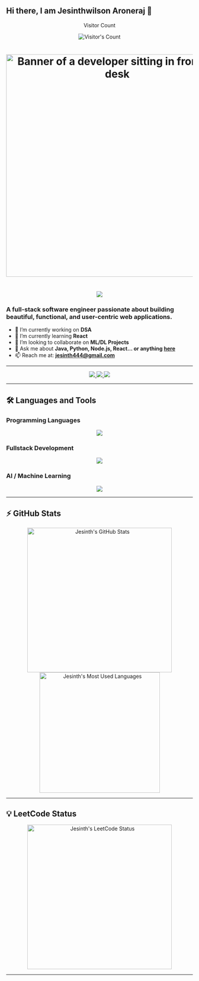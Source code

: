 ## Hi there, I am Jesinthwilson Aroneraj 👋

<!-- 
  Jesinthwilson04/Jesinthwilson04 is a ✨ _special_ ✨ repository because its `README.md` (this file) appears on your GitHub profile.
-->

<div align="center">
  <p>Visitor Count</p>
  <img src="https://profile-counter.glitch.me/Jesinthwilson/count.svg" alt="Visitor's Count" />
</div>

<h1 align="center">
  <img width="600" src="https://backiee.com/static/wallpapers/1000x563/401721.jpg" alt="Banner of a developer sitting in front of a desk">
</h1>

<h1 align="center">
  <img src="https://readme-typing-svg.herokuapp.com/?font=Inter&size=48&center=true&vCenter=true&width=500&height=70&color=4493F8&duration=4000&lines=Hi+There!+👋;+I'm+JESINTH;" />
</h1>

### A full-stack software engineer passionate about building beautiful, functional, and user-centric web applications.

- 🔭 I’m currently working on **DSA**
- 🌱 I’m currently learning **React**
- 👯 I’m looking to collaborate on **ML/DL Projects**
- 💬 Ask me about **Java, Python, Node.js, React... or anything [here](https://github.com/Jesinthwilson04/Jesinthwilson04/issues)**
- 📫 Reach me at: **jesinth444@gmail.com**

---

<div align="center">
  <a href="mailto:jesinth444@gmail.com">
    <img src="https://img.shields.io/badge/Gmail-333333?style=for-the-badge&logo=gmail&logoColor=red" />
  </a>
  <a href="https://www.linkedin.com/in/jesinth-wilson-199245259/" target="_blank">
    <img src="https://img.shields.io/badge/LinkedIn-0077B5?style=for-the-badge&logo=linkedin&logoColor=white" />
  </a>
  <a href="https://leetcode.com/Jesinthwilson/" target="_blank">
    <img src="https://img.shields.io/badge/Leetcode-000000?style=for-the-badge&logo=Leetcode&logoColor=white" />
  </a>
</div>

---

## 🛠 Languages and Tools

### Programming Languages
<p align="center">
  <img src="https://skillicons.dev/icons?i=java,c,python,js,cs" />
</p>

### Fullstack Development
<p align="center">
  <img src="https://skillicons.dev/icons?i=html,css,mysql,react,mongodb,nodejs" />
</p>

### AI / Machine Learning
<p align="center">
  <img src="https://skillicons.dev/icons?i=tensorflow,opencv,pytorch,pandas" />
</p>

---

## ⚡ GitHub Stats

<div align="center">
  <img width="390" src="https://github-readme-stats.vercel.app/api?username=Jesinthwilson04&theme=transparent&count_private=true&show_icons=true&rank_icon=github&locale=en" alt="Jesinth's GitHub Stats" />
  <img width="325" src="https://github-readme-stats.vercel.app/api/top-langs?username=Jesinthwilson04&theme=transparent&layout=donut&hide=css&langs_count=8&border_radius=10&show_icons=true&locale=en" alt="Jesinth's Most Used Languages" />
</div>

---

## 💡 LeetCode Status

<div align="center">
  <img width="390" src="https://leetcard.jacoblin.cool/Jesinthwilson?theme=dark&font=Content&ext=heatmap" alt="Jesinth's LeetCode Status" />
</div>

---
